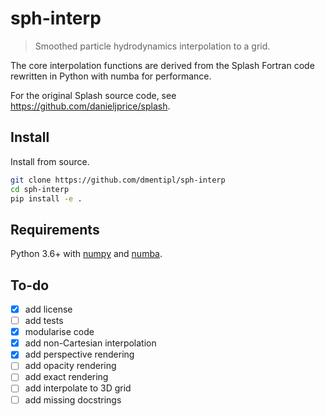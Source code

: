 sph-interp
==========

> Smoothed particle hydrodynamics interpolation to a grid.

The core interpolation functions are derived from the Splash Fortran code rewritten in Python with numba for performance.

For the original Splash source code, see <https://github.com/danieljprice/splash>.

Install
-------

Install from source.

```bash
git clone https://github.com/dmentipl/sph-interp
cd sph-interp
pip install -e .
```

Requirements
------------

Python 3.6+ with [numpy](https://numpy.org/) and [numba](http://numba.pydata.org/).

To-do
-----

- [x] add license
- [ ] add tests
- [x] modularise code
- [x] add non-Cartesian interpolation
- [x] add perspective rendering
- [ ] add opacity rendering
- [ ] add exact rendering
- [ ] add interpolate to 3D grid
- [ ] add missing docstrings
